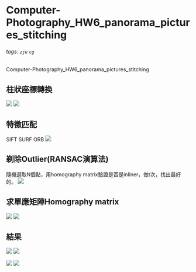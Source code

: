 # Computer-Photography_HW6_panorama_pictures_stitching
###### tags: `zju` `cg`
 Computer-Photography_HW6_panorama_pictures_stitching
 
## 柱狀座標轉換
![](https://i.imgur.com/oZqtFzH.png)
![](https://i.imgur.com/XvA6Ipp.png)

## 特徵匹配
SIFT
SURF
ORB
![](https://i.imgur.com/kWYTzgA.png)

## 剃除Outlier(RANSAC演算法)
隨機選取N個點，用homography matrix驗證是否是inliner，做t次，找出最好的。
![](https://i.imgur.com/a57Xiik.png)

## 求單應矩陣Homography matrix
![](https://i.imgur.com/fqLpxMg.png)
![](https://i.imgur.com/Ylshewb.png)

## 結果
![](https://i.imgur.com/RJABCJx.png)
![](https://i.imgur.com/sTaAMh7.png)

![](https://i.imgur.com/yjYrnRD.png)
![](https://i.imgur.com/i6tAI5A.jpg)


